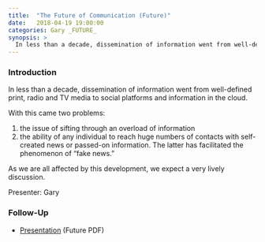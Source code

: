 ```yaml
---
title:  "The Future of Communication (Future)"
date:   2018-04-19 19:00:00
categories: Gary _FUTURE_
synopsis: >
  In less than a decade, dissemination of information went from well-defined print, radio and TV media to social platforms and information in the cloud..  With this came two problems: (a) the issue of sifting through an overload of information; and (b) the ability of an individual to reach huge numbers of contacts with self-created or passed-on information. The latter has facilitating the phenomenon of “fake news.” As we are all affected by this development, we aspect a very lively discussion.
---
```


### Introduction

In less than a decade, dissemination of information went from well-defined print, radio and TV media to social platforms and information in the cloud. 

With this came two problems: 
1. the issue of sifting through an overload of information
1. the ability of any individual to reach huge numbers of contacts with self-created news or passed-on information. The latter has facilitated the phenomenon of “fake news.”

As we are all affected by this development, we expect a very lively discussion.

Presenter: Gary

### Follow-Up

* [Presentation](/assets/present/2018/future-of-communication.pdf) (Future PDF)